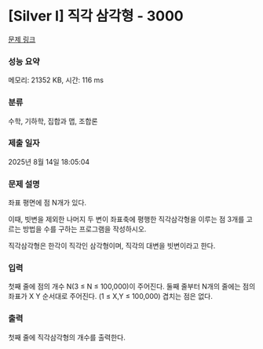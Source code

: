 # [Silver I] 직각 삼각형 - 3000 

[문제 링크](https://www.acmicpc.net/problem/3000) 

### 성능 요약

메모리: 21352 KB, 시간: 116 ms

### 분류

수학, 기하학, 집합과 맵, 조합론

### 제출 일자

2025년 8월 14일 18:05:04

### 문제 설명

<p>좌표 평면에 점 N개가 있다.</p>

<p>이때, 빗변을 제외한 나머지 두 변이 좌표축에 평행한 직각삼각형을 이루는 점 3개를 고르는 방법을 수를 구하는 프로그램을 작성하시오.</p>

<p>직각삼각형은 한각이 직각인 삼각형이며, 직각의 대변을 빗변이라고 한다.</p>

### 입력 

 <p>첫째 줄에 점의 개수 N(3 ≤ N ≤ 100,000)이 주어진다. 둘째 줄부터 N개의 줄에는 점의 좌표가 X Y 순서대로 주어진다. (1 ≤ X,Y ≤ 100,000) 겹치는 점은 없다.</p>

### 출력 

 <p>첫째 줄에 직각삼각형의 개수를 출력한다.</p>

